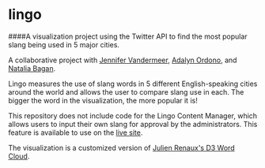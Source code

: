 # lingo
####A visualization project using the Twitter API to find the most popular slang being used in 5 major cities.

A collaborative project with [Jennifer Vandermeer](https://github.com/vandermeerjl), 
[Adalyn Ordono](https://github.com/aordono), and [Natalia Bagan](https://github.com/nbagan).

Lingo measures the use of slang words in 5 different English-speaking cities around the world and allows the user to compare slang use in each.
The bigger the word in the visualization, the more popular it is!

This repository does not include code for the Lingo Content Manager, which allows users to input their own slang for approval by the administrators.
This feature is available to use on the [live site](http://jennifervandermeer.ca/lingo/).

The visualization is a customized version of [Julien Renaux's D3 Word Cloud](https://github.com/shprink/d3js-wordcloud).

